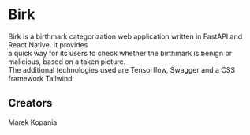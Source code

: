 # Birk
Birk is a birthmark categorization web application written in FastAPI and React Native. It provides \
a quick way for its users to check whether the birthmark is benign or malicious, based on a taken picture.\
The additional technologies used are Tensorflow, Swagger and a CSS framework Tailwind.

## Creators
Marek Kopania

